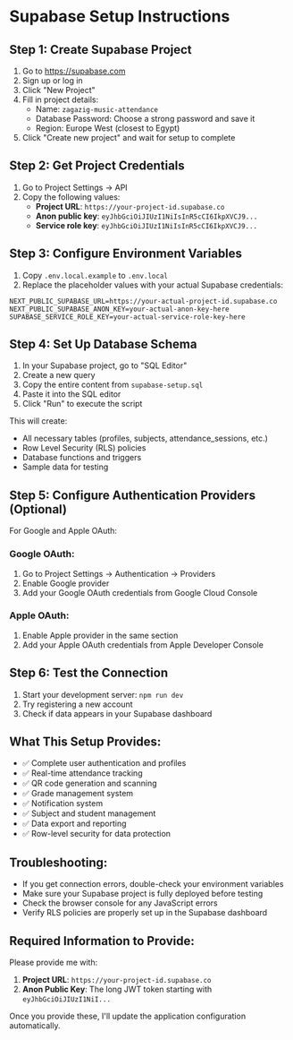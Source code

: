 # Supabase Setup Instructions

## Step 1: Create Supabase Project
1. Go to https://supabase.com
2. Sign up or log in
3. Click "New Project"
4. Fill in project details:
   - Name: `zagazig-music-attendance`
   - Database Password: Choose a strong password and save it
   - Region: Europe West (closest to Egypt)
5. Click "Create new project" and wait for setup to complete

## Step 2: Get Project Credentials
1. Go to Project Settings → API
2. Copy the following values:
   - **Project URL**: `https://your-project-id.supabase.co`
   - **Anon public key**: `eyJhbGciOiJIUzI1NiIsInR5cCI6IkpXVCJ9...`
   - **Service role key**: `eyJhbGciOiJIUzI1NiIsInR5cCI6IkpXVCJ9...`

## Step 3: Configure Environment Variables
1. Copy `.env.local.example` to `.env.local`
2. Replace the placeholder values with your actual Supabase credentials:

```env
NEXT_PUBLIC_SUPABASE_URL=https://your-actual-project-id.supabase.co
NEXT_PUBLIC_SUPABASE_ANON_KEY=your-actual-anon-key-here
SUPABASE_SERVICE_ROLE_KEY=your-actual-service-role-key-here
```

## Step 4: Set Up Database Schema
1. In your Supabase project, go to "SQL Editor"
2. Create a new query
3. Copy the entire content from `supabase-setup.sql`
4. Paste it into the SQL editor
5. Click "Run" to execute the script

This will create:
- All necessary tables (profiles, subjects, attendance_sessions, etc.)
- Row Level Security (RLS) policies
- Database functions and triggers
- Sample data for testing

## Step 5: Configure Authentication Providers (Optional)
For Google and Apple OAuth:

### Google OAuth:
1. Go to Project Settings → Authentication → Providers
2. Enable Google provider
3. Add your Google OAuth credentials from Google Cloud Console

### Apple OAuth:
1. Enable Apple provider in the same section
2. Add your Apple OAuth credentials from Apple Developer Console

## Step 6: Test the Connection
1. Start your development server: `npm run dev`
2. Try registering a new account
3. Check if data appears in your Supabase dashboard

## What This Setup Provides:
- ✅ Complete user authentication and profiles
- ✅ Real-time attendance tracking
- ✅ QR code generation and scanning
- ✅ Grade management system
- ✅ Notification system
- ✅ Subject and student management
- ✅ Data export and reporting
- ✅ Row-level security for data protection

## Troubleshooting:
- If you get connection errors, double-check your environment variables
- Make sure your Supabase project is fully deployed before testing
- Check the browser console for any JavaScript errors
- Verify RLS policies are properly set up in the Supabase dashboard

## Required Information to Provide:
Please provide me with:
1. **Project URL**: `https://your-project-id.supabase.co`
2. **Anon Public Key**: The long JWT token starting with `eyJhbGciOiJIUzI1NiI...`

Once you provide these, I'll update the application configuration automatically.